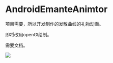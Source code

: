 # AndroidEmanteAnimtor

项目需要，所以开发制作的发散曲线的礼物动画。

即将改用openGl绘制。

需要文档。

![](http://ww2.sinaimg.cn/bmiddle/6e4e0c91gw1etxs1pw1xbg206o08wx6p.gif)
